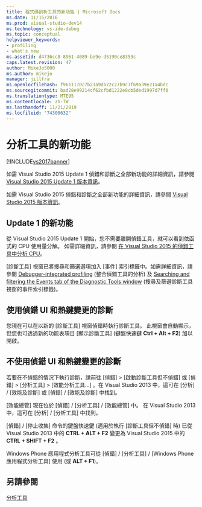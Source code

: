 ```yaml
---
title: 程式碼剖析工具的新功能 | Microsoft Docs
ms.date: 11/15/2016
ms.prod: visual-studio-dev14
ms.technology: vs-ide-debug
ms.topic: conceptual
helpviewer_keywords:
- profiling
- what's new
ms.assetid: d4736cc8-8961-4089-be9e-d5190ce8353c
caps.latest.revision: 47
author: MikeJo5000
ms.author: mikejo
manager: jillfra
ms.openlocfilehash: f9611170c7b23a9db72c27b9c3f69a39e21a4bdc
ms.sourcegitcommit: bad28e99214cf62cfbd1222e8cb5ded1997d7ff0
ms.translationtype: MTE95
ms.contentlocale: zh-TW
ms.lasthandoff: 11/21/2019
ms.locfileid: "74300632"
---
```

# <a name="what39s-new-in-profiling-tools"></a>分析工具的新功能
[!INCLUDE[vs2017banner](../includes/vs2017banner.md)]

如需 Visual Studio 2015 Update 1 偵錯和診斷之全部新功能的詳細資訊，請參閱 [Visual Studio 2015 Update 1 版本資訊](https://www.visualstudio.com/news/vs2015-update1-vs#debug)。  
  
 如需 Visual Studio 2015 偵錯和診斷之全部新功能的詳細資訊，請參閱 [Visual Studio 2015 版本資訊](https://www.visualstudio.com/news/vs2015-vs#Debug)。  
  
## <a name="whats-new-in-update-1"></a>Update 1 的新功能  
 從 Visual Studio 2015 Update 1 開始，您不需要離開偵錯工具，就可以看到依函式的 CPU 使用量分解。 如需詳細資訊，請參閱 [在 Visual Studio 2015 的偵錯工具中分析 CPU](https://devblogs.microsoft.com/devops/profile-your-cpu-in-the-debugger-in-visual-studio-2015/)。  
  
 [診斷工具]  視窗已將搜尋和篩選選項加入 [事件]  索引標籤中。如需詳細資訊，請參閱 [Debugger-integrated profiling](/visualstudio/profiling/running-profiling-tools-with-or-without-the-debugger) (整合偵錯工具的分析) 及 [Searching and filtering the Events tab of the Diagnostic Tools window](https://devblogs.microsoft.com/devops/searching-and-filtering-the-events-tab-of-the-diagnostic-tools-window/) (搜尋及篩選診斷工具視窗的事件索引標籤)。  
  
## <a name="diagnostics-with-debugging-ui-and-hotkey-changes"></a>使用偵錯 UI 和熱鍵變更的診斷  
 您現在可以在以新的 [診斷工具]  視窗偵錯時執行診斷工具。 此視窗會自動顯示，但您也可透過新的功能表項目 [顯示診斷工具]  (鍵盤快速鍵 **Ctrl + Alt + F2**) 加以開啟。  
  
## <a name="diagnostics-without-debugging-ui-and-hotkey-changes"></a>不使用偵錯 UI 和熱鍵變更的診斷  
 若要在不偵錯的情況下執行診斷，請前往 [偵錯] > [啟動診斷工具但不偵錯]  或 [偵錯] > [分析工具] > [效能分析工具...]  。在 Visual Studio 2013 中，這可在 [分析] / [效能及診斷]  或 [偵錯] / [效能及診斷]  中找到。  
  
 [效能總管]  現在位於 [偵錯] / [分析工具] / [效能總管]  中。 在 Visual Studio 2013 中，這可在 [分析] / [分析工具]  中找到。  
  
 [偵錯] / [停止收集]  命令的鍵盤快速鍵 (適用於執行 [診斷工具但不偵錯]  時) 已從 Visual Studio 2013 中的 **CTRL + ALT + F2** 變更為 Visual Studio 2015 中的 **CTRL + SHIFT + F2** 。  
  
 Windows Phone 應用程式分析工具可從 [偵錯] / [分析工具] / [Windows Phone 應用程式分析工具]  使用 (或 **ALT + F1**)。  
  
## <a name="see-also"></a>另請參閱  
 [分析工具](../profiling/profiling-tools.md)
